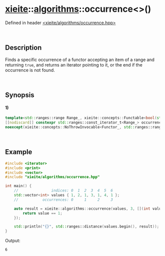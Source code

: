 # [xieite](../../xieite.md)\:\:[algorithms](../../algorithms.md)\:\:occurrence\<\>\(\)
Defined in header [<xieite/algorithms/occurrence.hpp>](../../../include/xieite/algorithms/occurrence.hpp)

&nbsp;

## Description
Finds a specific occurrence of a functor accepting an item of a range and returning `true`, and returns an iterator pointing to it, or the end if the occurrence is not found.

&nbsp;

## Synopsis
#### 1)
```cpp
template<std::ranges::range Range_, xieite::concepts::Functable<bool(std::ranges::range_reference_t<Range_>)> Functor_>
[[nodiscard]] constexpr std::ranges::const_iterator_t<Range_> occurrence(Range_& range, std::size_t count, Functor_&& selector = Functor_())
noexcept(xieite::concepts::NoThrowInvocable<Functor_, std::ranges::range_reference_t<Range_>>);
```

&nbsp;

## Example
```cpp
#include <iterator>
#include <print>
#include <vector>
#include "xieite/algorithms/occurrence.hpp"

int main() {
    //               indices: 0  1  2  3  4  5  6
    std::vector<int> values { 1, 2, 1, 3, 1, 4, 1 };
    //           occurrences: 0     1     2     3

    auto result = xieite::algorithms::occurrence(values, 3, [](int value) {
        return value == 1;
    });

    std::println("{}", std::ranges::distance(values.begin(), result));
}
```
Output:
```
6
```
